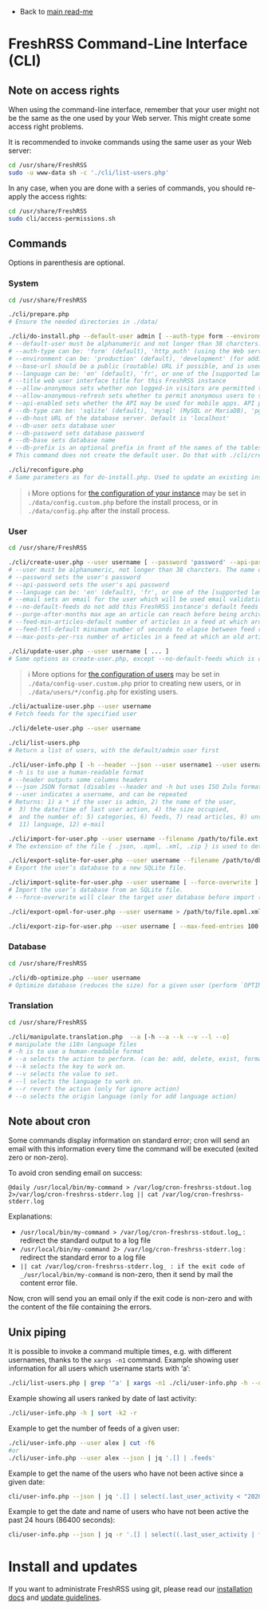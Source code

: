 * Back to [main read-me](../README.md)

# FreshRSS Command-Line Interface (CLI)

## Note on access rights

When using the command-line interface, remember that your user might not be the same as the one used by your Web server.
This might create some access right problems.

It is recommended to invoke commands using the same user as your Web server:

```sh
cd /usr/share/FreshRSS
sudo -u www-data sh -c './cli/list-users.php'
```

In any case, when you are done with a series of commands, you should re-apply the access rights:

```sh
cd /usr/share/FreshRSS
sudo cli/access-permissions.sh
```


## Commands

Options in parenthesis are optional.

### System

```sh
cd /usr/share/FreshRSS

./cli/prepare.php
# Ensure the needed directories in ./data/

./cli/do-install.php --default-user admin [ --auth-type form --environment production --base-url https://rss.example.net --language en --title FreshRSS --allow-anonymous --allow-anonymous-refresh --api-enabled --db-type sqlite --db-host localhost:3306 --db-user freshrss --db-password dbPassword123 --db-base freshrss --db-prefix freshrss_ ]
# --default-user must be alphanumeric and not longer than 38 charcters. The default user of this FreshRSS instance, used as the public user for anonymous reading
# --auth-type can be: 'form' (default), 'http_auth' (using the Web server access control), 'none' (dangerous)
# --environment can be: 'production' (default), 'development' (for additional log messages)
# --base-url should be a public (routable) URL if possible, and is used for push (WebSub), for some API functions (e.g. favicons), and external URLs in FreshRSS
# --language can be: 'en' (default), 'fr', or one of the [supported languages](../app/i18n/)
# --title web user interface title for this FreshRSS instance
# --allow-anonymous sets whether non logged-in visitors are permitted to see the default user's feeds
# --allow-anonymous-refresh sets whether to permit anonymous users to start the refresh process
# --api-enabled sets whether the API may be used for mobile apps. API passwords must be set for individual users
# --db-type can be: 'sqlite' (default), 'mysql' (MySQL or MariaDB), 'pgsql' (PostgreSQL)
# --db-host URL of the database server. Default is 'localhost'
# --db-user sets database user
# --db-password sets database password
# --db-base sets database name
# --db-prefix is an optional prefix in front of the names of the tables. We suggest using 'freshrss_' (default)
# This command does not create the default user. Do that with ./cli/create-user.php

./cli/reconfigure.php
# Same parameters as for do-install.php. Used to update an existing installation.
```

> ℹ️ More options for [the configuration of your instance](../config.default.php#L3-L5) may be set in `./data/config.custom.php` before the install process, or in `./data/config.php` after the install process.

### User

```sh
cd /usr/share/FreshRSS

./cli/create-user.php --user username [ --password 'password' --api-password 'api_password' --language en --email user@example.net --token 'longRandomString' --no-default-feeds --purge-after-months 3 --feed-min-articles-default 50 --feed-ttl-default 3600 --since-hours-posts-per-rss 168 --max-posts-per-rss 400 ]
# --user must be alphanumeric, not longer than 38 charcters. The name of the user to be created/updated
# --password sets the user's password
# --api-password sets the user's api password
# --language can be: 'en' (default), 'fr', or one of the [supported languages](../app/i18n/)
# --email sets an email for the user which will be used email validation if it forced email validation is enabled
# --no-default-feeds do not add this FreshRSS instance's default feeds to the user during creation
# --purge-after-months max age an article can reach before being archived. Default is '3'
# --feed-min-articles-default number of articles in a feed at which archiving will pause. Default is '50'
# --feed-ttl-default minimum number of seconds to elapse between feed refreshes. Default is '3600'
# --max-posts-per-rss number of articles in a feed at which an old article will be archived before a new article is added. Default is '200' 

./cli/update-user.php --user username [ ... ]
# Same options as create-user.php, except --no-default-feeds which is only available for create-user.php
```

> ℹ️ More options for [the configuration of users](../config-user.default.php#L3-L5) may be set in `./data/config-user.custom.php` prior to creating new users, or in `./data/users/*/config.php` for existing users.

```sh
./cli/actualize-user.php --user username
# Fetch feeds for the specified user

./cli/delete-user.php --user username

./cli/list-users.php
# Return a list of users, with the default/admin user first

./cli/user-info.php [ -h --header --json --user username1 --user username2 ... ]
# -h is to use a human-readable format
# --header outputs some columns headers
# --json JSON format (disables --header and -h but uses ISO Zulu format for dates)
# --user indicates a username, and can be repeated
# Returns: 1) a * if the user is admin, 2) the name of the user,
#  3) the date/time of last user action, 4) the size occupied,
#  and the number of: 5) categories, 6) feeds, 7) read articles, 8) unread articles, 9) favourites, 10) tags,
#  11) language, 12) e-mail

./cli/import-for-user.php --user username --filename /path/to/file.ext
# The extension of the file { .json, .opml, .xml, .zip } is used to detect the type of import

./cli/export-sqlite-for-user.php --user username --filename /path/to/db.sqlite
# Export the user’s database to a new SQLite file.

./cli/import-sqlite-for-user.php --user username [ --force-overwrite ] --filename /path/to/db.sqlite
# Import the user’s database from an SQLite file.
# --force-overwrite will clear the target user database before import (import only works on an empty user database)

./cli/export-opml-for-user.php --user username > /path/to/file.opml.xml

./cli/export-zip-for-user.php --user username [ --max-feed-entries 100 ] > /path/to/file.zip
```

### Database

```sh
cd /usr/share/FreshRSS

./cli/db-optimize.php --user username
# Optimize database (reduces the size) for a given user (perform `OPTIMIZE TABLE` in MySQL, `VACUUM` in SQLite)
```

### Translation

```sh
cd /usr/share/FreshRSS

./cli/manipulate.translation.php  --a [-h --a --k --v --l --o]
# manipulate the i18n language files
# -h is to use a human-readable format
# --a selects the action to perform. (can be: add, delete, exist, format, and ignore.
# --k selects the key to work on.
# --v selects the value to set.
# --l selects the language to work on.
# --r revert the action (only for ignore action)
# --o selects the origin language (only for add language action)
```

## Note about cron

Some commands display information on standard error; cron will send an email with this information every time the command will be executed (exited zero or non-zero).

To avoid cron sending email on success:

```text
@daily /usr/local/bin/my-command > /var/log/cron-freshrss-stdout.log 2>/var/log/cron-freshrss-stderr.log || cat /var/log/cron-freshrss-stderr.log
```

Explanations:

* `/usr/local/bin/my-command > /var/log/cron-freshrss-stdout.log`_ : redirect the standard output to a log file
* `/usr/local/bin/my-command 2> /var/log/cron-freshrss-stderr.log` : redirect the standard error to a log file
* `|| cat /var/log/cron-freshrss-stderr.log_ : if the exit code of _/usr/local/bin/my-command` is non-zero, then it send by mail the content error file.

Now, cron will send you an email only if the exit code is non-zero and with the content of the file containing the errors.


## Unix piping

It is possible to invoke a command multiple times, e.g. with different usernames, thanks to the `xargs -n1` command.
Example showing user information for all users which username starts with ‘a’:

```sh
./cli/list-users.php | grep '^a' | xargs -n1 ./cli/user-info.php -h --user
```

Example showing all users ranked by date of last activity:

```sh
./cli/user-info.php -h | sort -k2 -r
```

Example to get the number of feeds of a given user:

```sh
./cli/user-info.php --user alex | cut -f6
#or
./cli/user-info.php --user alex --json | jq '.[] | .feeds'
```

Example to get the name of the users who have not been active since a given date:

```sh
cli/user-info.php --json | jq '.[] | select(.last_user_activity < "2020-05-01") | .user'
```

Example to get the date and name of users who have not been active the past 24 hours (86400 seconds):

```sh
cli/user-info.php --json | jq -r '.[] | select((.last_user_activity | fromdate) < (now - 86400)) | [.last_user_activity, .user] | @csv'
```

# Install and updates

If you want to administrate FreshRSS using git, please read our [installation docs](https://freshrss.github.io/FreshRSS/en/admins/03_Installation.html)
and [update guidelines](https://freshrss.github.io/FreshRSS/en/admins/04_Updating.html).
